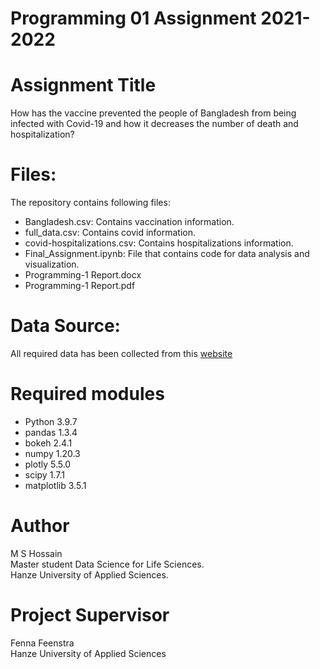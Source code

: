 # Programming 01 Assignment 2021-2022

# Assignment Title
How has the vaccine prevented the people of Bangladesh from being infected with Covid-19 and how it decreases the number of death and hospitalization?

# Files:
The repository contains following files:
  * Bangladesh.csv: Contains vaccination information.
  * full_data.csv: Contains covid information.
  * covid-hospitalizations.csv: Contains hospitalizations information.
  * Final_Assignment.ipynb: File that contains code for data analysis and visualization.
  * Programming-1 Report.docx
  * Programming-1 Report.pdf
 
 # Data Source:
 All required data has been collected from this [website](https://ourworldindata.org/coronavirus)
  
# Required modules
 * Python	3.9.7
 * pandas 1.3.4
 * bokeh 2.4.1
 * numpy 1.20.3
 * plotly 5.5.0
 * scipy 1.7.1
 * matplotlib 3.5.1

# Author
M S Hossain<br/>
Master student Data Science for Life Sciences.<br/>
Hanze University of Applied Sciences.

# Project Supervisor
Fenna Feenstra<br/>
Hanze University of Applied Sciences
